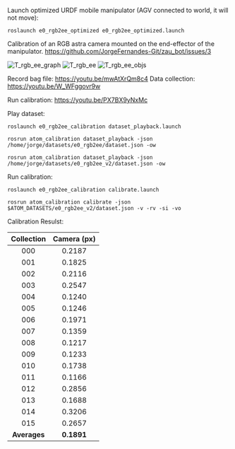 Launch optimized URDF mobile manipulator (AGV connected to world, it will not move):

    roslaunch e0_rgb2ee_optimized e0_rgb2ee_optimized.launch 

Calibration of an RGB astra camera mounted on the end-effector of the manipulator. https://github.com/JorgeFernandes-Git/zau_bot/issues/3

![T_rgb_ee_graph](https://user-images.githubusercontent.com/80167550/218584440-05ee7397-67bf-46c9-8830-006ab8abd658.png)
![T_rgb_ee](https://user-images.githubusercontent.com/80167550/218582316-1aafdbf4-8685-4c01-b51a-128b5d56c6fa.png)
![T_rgb_ee_objs](https://user-images.githubusercontent.com/80167550/218583118-9471e054-4b94-443e-b9b6-04141e8bef9c.png)


Record bag file: https://youtu.be/mwAtXrQm8c4
Data collection: https://youtu.be/W_WFggovr9w

Run calibration: https://youtu.be/PX7BX9yNxMc

Play dataset:

    roslaunch e0_rgb2ee_calibration dataset_playback.launch

    rosrun atom_calibration dataset_playback -json /home/jorge/datasets/e0_rgb2ee/dataset.json -ow

    rosrun atom_calibration dataset_playback -json /home/jorge/datasets/e0_rgb2ee_v2/dataset.json -ow

Run calibration:

    roslaunch e0_rgb2ee_calibration calibrate.launch

    rosrun atom_calibration calibrate -json $ATOM_DATASETS/e0_rgb2ee_v2/dataset.json -v -rv -si -vo


Calibration Resulst:

| Collection | Camera (px) |
| :-------------: | :-------------: |
| 000           |   0.2187   | 
| 001           |   0.1825   | 
| 002           |   0.2116   | 
| 003           |   0.2547   |
| 004           |   0.1240   | 
| 005           |   0.1246   | 
| 006           |   0.1971   | 
| 007           |   0.1359   | 
| 008           |   0.1217   | 
| 009           |   0.1233   | 
| 010           |   0.1738   | 
| 011           |   0.1166   | 
| 012           |   0.2856   | 
| 013           |   0.1688   | 
| 014           |   0.3206   | 
| 015           |   0.2657   | 
| **Averages**  |  **0.1891**   |



